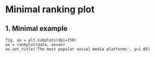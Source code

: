 # Minimal ranking plot

## 1. Minimal example

```
fig, ax = plt.subplots(dpi=150)
ax = rankplot(data, ax=ax)
ax.set_title('The most popular social media platforms', y=1.05)
```
